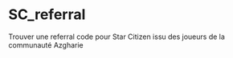 # SC_referral
Trouver une referral code pour Star Citizen issu des joueurs de la communauté Azgharie
